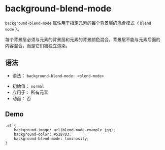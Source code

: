 # background-blend-mode

`background-blend-mode` 属性用于指定元素的每个背景层的混合模式（ `blend mode` ）。

每个背景层必须与元素的背景层和元素的背景颜色混合。背景层不能与元素后面的内容混合，而是它们被独立渲染。

## 语法

- 语法： `background-blend-mode: <blend-mode>`
* 初始值： `normal`
* 应用于： 所有元素
* 动画： 否

## Demo

```
.el {
    background-image: url(blend-mode-example.jpg);
    background-color: #51B7D3;
    background-blend-mode: luminosity;
}
```